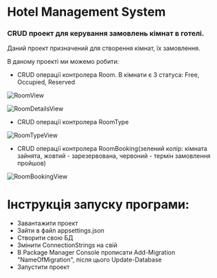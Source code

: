 Hotel Management System
==================================

### CRUD проект для керування замовлень кімнат в готелі.

Даний проект призначений для створення кімнат, їх замовлення.

В даному проекті ми можемо робити:
* CRUD операції контролера Room. В кімнати є 3 статуса: Free, Occupied, Reserved

![RoomView](https://user-images.githubusercontent.com/37077122/95252267-6f5b5200-0825-11eb-9210-1abfb323c350.png)

![RoomDetailsView](https://user-images.githubusercontent.com/37077122/95252465-afbad000-0825-11eb-8887-6e6d583e550e.png)

* CRUD операції контролера RoomType

![RoomTypeView](https://user-images.githubusercontent.com/37077122/95252287-77b38d00-0825-11eb-9b13-f5a3502cba43.png)

* CRUD операції контролера RoomBooking(зелений колір: кімната зайнята, жовтий - зарезервована, червоний -   термін замовлення пройшов)

![RoomBookingView](https://user-images.githubusercontent.com/37077122/95252486-b5181a80-0825-11eb-9620-bdfea65b8a98.png)

# Інструкція запуску програми:
* Завантажити проект
* Зайти в файл appsettings.json
* Створити свою БД
* Змінити ConnectionStrings на свій
* В Package Manager Console прописати Add-Migration "NameOfMigration", після цього Update-Database
* Запустити проект